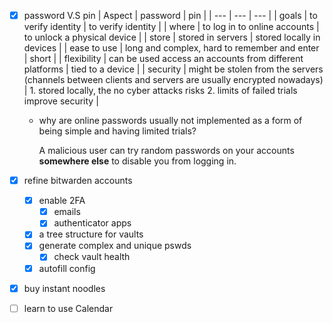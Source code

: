 - [x] password V.S pin
	| Aspect | password | pin |
	| --- | --- | --- |
	| goals | to verify identity | to verify identity |
	| where | to log in to online accounts | to unlock a physical device |
	| store | stored in servers | stored locally in devices |
	| ease to use | long and complex, hard to remember and enter | short |
	| flexibility | can be used access an accounts from different platforms | tied to a device |
	| security | might be stolen from the servers (channels between clients and servers are usually encrypted nowadays) | 1. stored locally, the no cyber attacks risks 2. limits of failed trials improve security |

	- why are online passwords usually not implemented as a form of being simple and having limited trials?
	
		A malicious user can try random passwords on your accounts **somewhere else** to disable you from logging in.
		  
- [x] refine bitwarden accounts
	- [x] enable 2FA
		- [x] emails
		- [x] authenticator apps
	- [x] a tree structure for vaults
	- [x] generate complex and unique pswds
		- [x] check vault health
	- [x] autofill config
- [x] buy instant noodles
- [ ] learn to use Calendar
<!--stackedit_data:
eyJoaXN0b3J5IjpbLTEyOTQyOTIwOTZdfQ==
-->